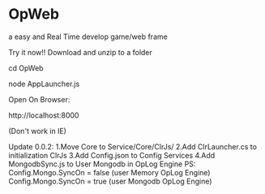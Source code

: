 OpWeb
=====
a easy and Real Time develop game/web frame

Try it now!!
Download and unzip to a folder

cd OpWeb

node AppLauncher.js

Open On Browser:

http://localhost:8000

(Don't work in IE)

Update 0.0.2:
1.Move Core to Service/Core/ClrJs/
2.Add ClrLauncher.cs to initialization ClrJs
3.Add Config.json to Config Services
4.Add MongodbSync.js to User Mongodb in OpLog Engine
PS:
Config.Mongo.SyncOn = false (user Memory OpLog Engine)
Config.Mongo.SyncOn = true (user Mongodb OpLog Engine)

